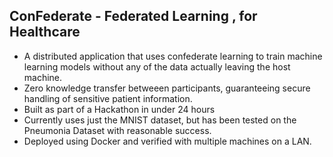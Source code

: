 ## ConFederate - Federated Learning , for Healthcare
- A distributed application that uses confederate learning to train machine learning models without any of the data actually leaving the host machine. 
- Zero knowledge transfer betweeen participants, guaranteeing secure handling of sensitive patient information.
- Built as part of a Hackathon in under 24 hours
- Currently uses just the MNIST dataset, but has been tested on the Pneumonia Dataset with reasonable success.
- Deployed using Docker and verified with multiple machines on a LAN.
  
